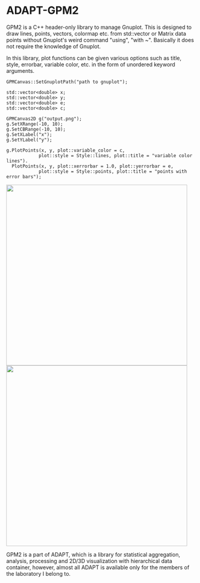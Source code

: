 # ADAPT-GPM2
GPM2 is a C++ header-only library to manage Gnuplot. This is designed to draw lines, points, vectors, colormap etc. from std::vector or Matrix data points without Gnuplot's weird command "using", "with ~". Basically it does not require the knowledge of Gnuplot.

In this library, plot functions can be given various options such as title, style, errorbar, variable color, etc. in the form of unordered keyword arguments.
```
GPMCanvas::SetGnuplotPath("path to gnuplot");

std::vector<double> x;
std::vector<double> y;
std::vector<double> e;
std::vector<double> c;

GPMCanvas2D g("output.png");
g.SetXRange(-10, 10);
g.SetCBRange(-10, 10);
g.SetXLabel("x");
g.SetYLabel("y");

g.PlotPoints(x, y, plot::variable_color = c,
            plot::style = Style::lines, plot::title = "variable color lines").
  PlotPoints(x, y, plot::xerrorbar = 1.0, plot::yerrorbar = e,
            plot::style = Style::points, plot::title = "points with error bars");
```
<img src="https://user-images.githubusercontent.com/53743073/62621795-c599e000-b957-11e9-9d69-f20dfaefec81.png" width="480px">
<img src="https://user-images.githubusercontent.com/53743073/62621810-d185a200-b957-11e9-8489-740bdbac29d8.png" width="480px">

GPM2 is a part of ADAPT, which is a library for statistical aggregation, analysis, processing and 2D/3D visualization with hierarchical data container, however, almost all ADAPT is available only for the members of the laboratory I belong to.
